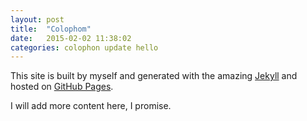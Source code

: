 ```yaml
---
layout: post
title:  "Colophom"
date:   2015-02-02 11:38:02
categories: colophon update hello
---
```

This site is built by myself and generated with the amazing [Jekyll](http://jekyllrb.com/) and hosted on [GitHub Pages](http://pages.github.com).

I will add more content here, I promise.

[jekyll]:      http://jekyllrb.com
[jekyll-gh]:   https://github.com/jekyll/jekyll
[jekyll-help]: https://github.com/jekyll/jekyll-help
